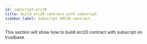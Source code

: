 ```yaml
---
id: subscript-erc20
title: build erc20 contract with subscript
sidebar_label: Subscript ERC20 contract
---
```


This section will show how to build erc20 contract with subscript on trustbase.
